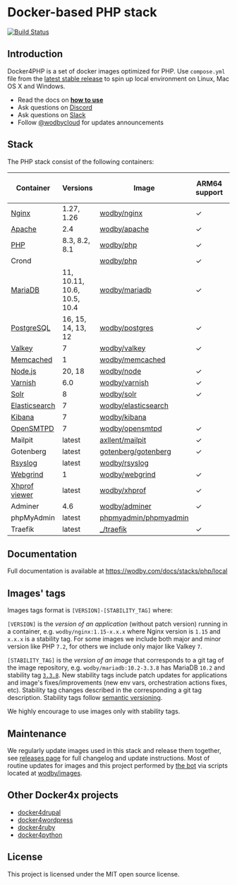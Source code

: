 # Docker-based PHP stack

[![Build Status](https://github.com/wodby/docker4php/workflows/Run%20tests/badge.svg)](https://github.com/wodby/docker4php/actions)

## Introduction

Docker4PHP is a set of docker images optimized for PHP. Use `compose.yml` file from the [latest stable release](https://github.com/wodby/docker4php/releases) to spin up local environment on Linux, Mac OS X and Windows. 

* Read the docs on [**how to use**](https://wodby.com/docs/stacks/php/local#usage)
* Ask questions on [Discord](http://discord.wodby.com/)
* Ask questions on [Slack](http://slack.wodby.com/)
* Follow [@wodbycloud](https://twitter.com/wodbycloud) for updates announcements

## Stack

The PHP stack consist of the following containers:

| Container       | Versions                    | Image                   | ARM64 support | Enabled by default |
|-----------------|-----------------------------|-------------------------|---------------|--------------------|
| [Nginx]         | 1.27, 1.26                  | [wodby/nginx]           | ✓             | ✓                  |
| [Apache]        | 2.4                         | [wodby/apache]          | ✓             |                    |
| [PHP]           | 8.3, 8.2, 8.1               | [wodby/php]             | ✓             | ✓                  |
| Crond           |                             | [wodby/php]             | ✓             |                    |
| [MariaDB]       | 11, 10.11, 10.6, 10.5, 10.4 | [wodby/mariadb]         | ✓             | ✓                  |
| [PostgreSQL]    | 16, 15, 14, 13, 12          | [wodby/postgres]        | ✓             |                    |
| [Valkey]        | 7                           | [wodby/valkey]          | ✓             |                    |
| [Memcached]     | 1                           | [wodby/memcached]       |               |                    |
| [Node.js]       | 20, 18                      | [wodby/node]            | ✓             |                    |
| [Varnish]       | 6.0                         | [wodby/varnish]         | ✓             |                    |
| [Solr]          | 8                           | [wodby/solr]            | ✓             |                    |
| [Elasticsearch] | 7                           | [wodby/elasticsearch]   |               |                    |
| [Kibana]        | 7                           | [wodby/kibana]          |               |                    |
| [OpenSMTPD]     | 7                           | [wodby/opensmtpd]       | ✓             |                    |
| Mailpit         | latest                      | [axllent/mailpit]       | ✓             | ✓                  |
| Gotenberg       | latest                      | [gotenberg/gotenberg]   | ✓             |                    |
| [Rsyslog]       | latest                      | [wodby/rsyslog]         |               |                    |
| [Webgrind]      | 1                           | [wodby/webgrind]        | ✓             |                    |
| [Xhprof viewer] | latest                      | [wodby/xhprof]          | ✓             |                    |
| Adminer         | 4.6                         | [wodby/adminer]         | ✓             |                    |
| phpMyAdmin      | latest                      | [phpmyadmin/phpmyadmin] |               |                    |
| Traefik         | latest                      | [_/traefik]             | ✓             | ✓                  |
                                                                                                 
## Documentation

Full documentation is available at https://wodby.com/docs/stacks/php/local

## Images' tags

Images tags format is `[VERSION]-[STABILITY_TAG]` where:

`[VERSION]` is the _version of an application_ (without patch version) running in a container, e.g. `wodby/nginx:1.15-x.x.x` where Nginx version is `1.15` and `x.x.x` is a stability tag. For some images we include both major and minor version like PHP `7.2`, for others we include only major like Valkey `7`. 

`[STABILITY_TAG]` is the _version of an image_ that corresponds to a git tag of the image repository, e.g. `wodby/mariadb:10.2-3.3.8` has MariaDB `10.2` and stability tag [`3.3.8`](https://github.com/wodby/mariadb/releases/tag/3.3.8). New stability tags include patch updates for applications and image's fixes/improvements (new env vars, orchestration actions fixes, etc). Stability tag changes described in the corresponding a git tag description. Stability tags follow [semantic versioning](https://semver.org/).

We highly encourage to use images only with stability tags.

## Maintenance

We regularly update images used in this stack and release them together, see [releases page](https://github.com/wodby/docker4php/releases) for full changelog and update instructions. Most of routine updates for images and this project performed by [the bot](https://github.com/wodbot) via scripts located at [wodby/images](https://github.com/wodby/images).

## Other Docker4x projects

* [docker4drupal](https://github.com/wodby/docker4drupal)
* [docker4wordpress](https://github.com/wodby/docker4wordpress)
* [docker4ruby](https://github.com/wodby/docker4ruby)
* [docker4python](https://github.com/wodby/docker4python)

## License

This project is licensed under the MIT open source license.

[Apache]: https://wodby.com/docs/stacks/php/containers#apache
[Elasticsearch]: https://wodby.com/docs/stacks/elasticsearch
[Kibana]: https://wodby.com/docs/stacks/elasticsearch
[MariaDB]: https://wodby.com/docs/stacks/php/containers#mariadb
[Memcached]: https://wodby.com/docs/stacks/php/containers#memcached
[Nginx]: https://wodby.com/docs/stacks/php/containers#nginx
[Node.js]: https://wodby.com/docs/stacks/php/containers#nodejs
[OpenSMTPD]: https://wodby.com/docs/stacks/php/containers#opensmtpd
[PHP]: https://wodby.com/docs/stacks/php/containers#php
[PostgreSQL]: https://wodby.com/docs/stacks/php/containers#postgresql
[Valkey]: https://wodby.com/docs/stacks/php/containers#valkey
[Rsyslog]: https://wodby.com/docs/stacks/php/containers#rsyslog
[Solr]: https://wodby.com/docs/stacks/solr
[Varnish]: https://wodby.com/docs/stacks/php/containers#varnish
[Webgrind]: https://wodby.com/docs/stacks/php/containers#webgrind
[XHProf viewer]: https://wodby.com/docs/stacks/php/containers#xhprof-viewer

[_/traefik]: https://hub.docker.com/_/traefik
[gotenberg/gotenberg]: https://hub.docker.com/r/gotenberg/gotenberg
[axllent/mailpit]: https://hub.docker.com/r/axllent/mailpit
[phpmyadmin/phpmyadmin]: https://hub.docker.com/r/phpmyadmin/phpmyadmin
[wodby/adminer]: https://hub.docker.com/r/wodby/adminer
[wodby/apache]: https://github.com/wodby/apache
[wodby/elasticsearch]: https://github.com/wodby/elasticsearch
[wodby/kibana]: https://github.com/wodby/kibana
[wodby/mariadb]: https://github.com/wodby/mariadb
[wodby/memcached]: https://github.com/wodby/memcached
[wodby/nginx]: https://github.com/wodby/nginx
[wodby/node]: https://github.com/wodby/node
[wodby/opensmtpd]: https://github.com/wodby/opensmtpd
[wodby/php]: https://github.com/wodby/php
[wodby/postgres]: https://github.com/wodby/postgres
[wodby/rsyslog]: https://hub.docker.com/r/wodby/rsyslog
[wodby/solr]: https://github.com/wodby/solr
[wodby/valkey]: https://github.com/wodby/valkey
[wodby/varnish]: https://github.com/wodby/varnish
[wodby/webgrind]: https://hub.docker.com/r/wodby/webgrind
[wodby/xhprof]: https://hub.docker.com/r/wodby/xhprof
